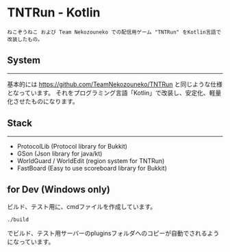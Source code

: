 # TNTRun - Kotlin
```text
ねこぞうねこ および Team Nekozouneko での配信用ゲーム "TNTRun" をKotlin言語で改装したもの。
```

## System

---

基本的には https://github.com/TeamNekozouneko/TNTRun と同じような仕様となっています。
それをプログラミング言語「Kotlin」で改装し、安定化、軽量化させたものになります。

## Stack

---

- ProtocolLib (Protocol library for Bukkit)
- GSon (Json library for java/kt)
- WorldGuard / WorldEdit (region system for TNTRun)
- FastBoard (Easy to use scoreboard library for Bukkit)

## for Dev (Windows only)

ビルド、テスト用に、cmdファイルを作成しています。
```shell
./build
```
でビルド、テスト用サーバーのpluginsフォルダへのコピーが自動でされるようになっています。
